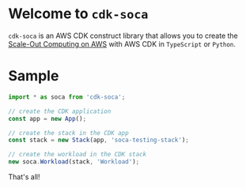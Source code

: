 # Welcome to `cdk-soca`

`cdk-soca` is an AWS CDK construct library that allows you to create the [Scale-Out Computing on AWS](https://aws.amazon.com/tw/solutions/implementations/scale-out-computing-on-aws/) with AWS CDK in `TypeScript` or `Python`.


# Sample 

```ts
import * as soca from 'cdk-soca';

// create the CDK application
const app = new App();

// create the stack in the CDK app
const stack = new Stack(app, 'soca-testing-stack');

// create the workload in the CDK stack
new soca.Workload(stack, 'Workload');
```

That's all!



